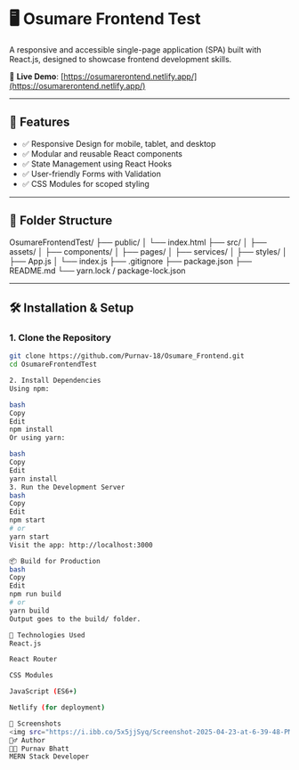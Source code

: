 # 🖥️ Osumare Frontend Test

A responsive and accessible single-page application (SPA) built with React.js, designed to showcase frontend development skills.

🔗 **Live Demo**: [https://osumarerontend.netlify.app/](https://osumarerontend.netlify.app/)

---

## 🚀 Features

- ✅ Responsive Design for mobile, tablet, and desktop
- ✅ Modular and reusable React components
- ✅ State Management using React Hooks
- ✅ User-friendly Forms with Validation
- ✅ CSS Modules for scoped styling

---

## 📁 Folder Structure

OsumareFrontendTest/
├── public/
│ └── index.html
├── src/
│ ├── assets/
│ ├── components/
│ ├── pages/
│ ├── services/
│ ├── styles/
│ ├── App.js
│ └── index.js
├── .gitignore
├── package.json
├── README.md
└── yarn.lock / package-lock.json



---

## 🛠️ Installation & Setup

### 1. Clone the Repository

```bash
git clone https://github.com/Purnav-18/Osumare_Frontend.git
cd OsumareFrontendTest

2. Install Dependencies
Using npm:

bash
Copy
Edit
npm install
Or using yarn:

bash
Copy
Edit
yarn install
3. Run the Development Server
bash
Copy
Edit
npm start
# or
yarn start
Visit the app: http://localhost:3000

📦 Build for Production
bash
Copy
Edit
npm run build
# or
yarn build
Output goes to the build/ folder.

🔧 Technologies Used
React.js

React Router

CSS Modules

JavaScript (ES6+)

Netlify (for deployment)

📸 Screenshots
<img src="https://i.ibb.co/5x5jjSyq/Screenshot-2025-04-23-at-6-39-48-PM.png" alt="Screenshot 1" width="400" /> <img src="https://i.ibb.co/LBr1yKV/Screenshot-2025-04-23-at-6-40-29-PM.png" alt="Screenshot 2" width="400" /> <img src="https://i.ibb.co/LhQvDwz9/Screenshot-2025-04-23-at-6-40-15-PM.png" alt="Screenshot 3" width="400" /> <img src="https://i.ibb.co/MkNM6Q5M/Screenshot-2025-04-23-at-6-40-01-PM.png" alt="Screenshot 4" width="400" />
🙋‍♂️ Author
👨‍💻 Purnav Bhatt
MERN Stack Developer

